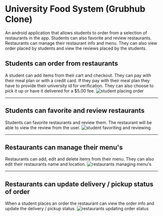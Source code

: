 # University Food System (Grubhub Clone)
An android application that allows students to order from a selection of restaurants in the app. Students can also favorite and review restaurants. Restaurants can manage their restaurant info and menu. They can also view order placed by students and view the reviews placed by the students.

## Students can order from restaurants
A student can add items from their cart and checkout. They can pay with their meal plan or with a credit card. If they pay with their meal plan they have to provide their university id for verification. They can also choose to pick it up or have it delivered for a $5.00 fee.
![student placing order](./readme_asssets/student_placing_order.gif)

---

## Students can favorite and review restaurants
Students can favorite restaurants and review them. The restaurant will be able to view the review from the user.
![student favoriting and reviewing](./readme_asssets/student_reviewing_and_favoriting.gif)

--- 

## Restaurants can manage their menu's 
Restaurants can add, edit and delete items from their menu. They can also edit their restaurants name and location.
![restaurants managing menu's](./readme_asssets/restaurant_edit_menu.gif)


--- 

## Restaurants can update delivery / pickup status of order
When a student places an order the restaurant can view the order info and update the delivery / pickup status.
![restaurants updating order status](./readme_asssets/restaurant_update_orders.gif)

